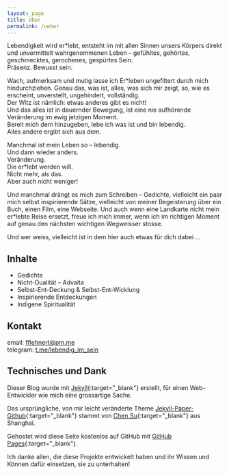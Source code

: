 ```yaml
---
layout: page
title: Über
permalink: /ueber
---
```


Lebendigkeit wird er\*lebt, entsteht im mit allen Sinnen unsers Körpers direkt und unvermittelt wahrgenommenen Leben – gefühltes, gehörtes, geschmecktes, gerochenes, gespürtes Sein.  
Präsenz. Bewusst sein.

Wach, aufmerksam und mutig lasse ich Er\*leben ungefiltert durch mich hindurchziehen. Genau das, was ist, alles, was sich mir zeigt, so, wie es erscheint, unverstellt, ungehindert, vollständig.  
Der Witz ist nämlich: etwas anderes gibt es nicht!  
Und das alles ist in dauernder Bewegung, ist eine nie aufhörende Veränderung im ewig jetzigen Moment.  
Bereit mich dem hinzugeben, lebe ich was ist und bin lebendig.  
Alles andere ergibt sich aus dem.

Manchmal ist mein Leben so – lebendig.  
Und dann wieder anders.  
Veränderung.  
Die er*lebt werden will.  
Nicht mehr, als das.  
Aber auch nicht weniger!

Und manchmal drängt es mich zum Schreiben – Gedichte, vielleicht ein paar mich selbst inspirierende Sätze, vielleicht von meiner Begeisterung über ein Buch, einen Film, eine Webseite. Und auch wenn eine Landkarte nicht mein er\*lebte Reise ersetzt, freue ich mich immer, wenn ich im richtigen Moment auf genau den nächsten wichtigen Wegweisser stosse.

Und wer weiss, vielleicht ist in dem hier auch etwas für dich dabei ...


## Inhalte
* Gedichte
* Nicht-Dualität – Advaita
* Selbst-Ent-Deckung & Selbst-Ent-Wicklung
* Inspirierende Entdeckungen
* Indigene Spiritualität


## Kontakt
email: [fflehnert@pm.me](mailto:fflehnert@pm.me?subject=lebendig-im-sein.ch)  
telegram: [t.me/lebendig_im_sein](https://t.me/lebendig_im_sein)


## Technisches und Dank
Dieser Blog wurde mit [Jekyll](https://jekyllrb.com){:target="_blank"} erstellt, für einen Web-Entwickler wie mich eine grossartige Sache.

Das ursprüngliche, von mir leicht veränderte Theme [Jekyll-Paper-Github](https://github.com/ghosind/Jekyll-Paper-Github){:target="_blank"} stammt von [Chen Su](https://www.ghosind.com){:target="_blank"} aus Shanghai.

Gehostet wird diese Seite kostenlos auf GitHub mit [GitHub Pages](https://pages.github.com/){:target="_blank"}.

Ich danke allen, die diese Projekte entwickelt haben und ihr Wissen und Können dafür einsetzen, sie zu unterhalten!

